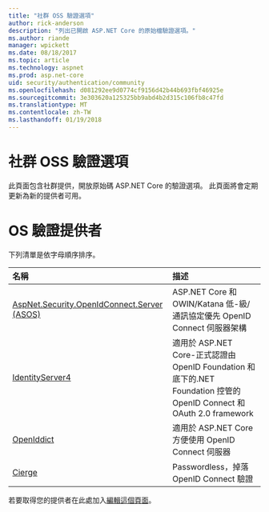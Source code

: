 ```yaml
---
title: "社群 OSS 驗證選項"
author: rick-anderson
description: "列出已開啟 ASP.NET Core 的原始檔驗證選項。"
ms.author: riande
manager: wpickett
ms.date: 08/18/2017
ms.topic: article
ms.technology: aspnet
ms.prod: asp.net-core
uid: security/authentication/community
ms.openlocfilehash: d081292ee9d0774cf9156d42b44b693fbf46925e
ms.sourcegitcommit: 3e303620a125325bb9abd4b2d315c106fb8c47fd
ms.translationtype: MT
ms.contentlocale: zh-TW
ms.lasthandoff: 01/19/2018
---
```

# <a name="community-oss-authentication-options"></a>社群 OSS 驗證選項

此頁面包含社群提供，開放原始碼 ASP.NET Core 的驗證選項。 此頁面將會定期更新為新的提供者可用。

# <a name="oss-authentication-providers"></a>OS 驗證提供者

下列清單是依字母順序排序。

| 名稱 | 描述 |
|:--------------|:------------------|
| [AspNet.Security.OpenIdConnect.Server (ASOS)](https://github.com/aspnet-contrib/AspNet.Security.OpenIdConnect.Server) | ASP.NET Core 和 OWIN/Katana 低-級/通訊協定優先 OpenID Connect 伺服器架構 |
| [IdentityServer4](https://identityserver.io/) | 適用於 ASP.NET Core-正式認證由 OpenID Foundation 和底下的.NET Foundation 控管的 OpenID Connect 和 OAuth 2.0 framework |
| [OpenIddict](https://github.com/openiddict/openiddict-core) | 適用於 ASP.NET Core 方便使用 OpenID Connect 伺服器  |
| [Cierge](https://github.com/pwdless/Cierge) | Passwordless，掉落 OpenID Connect 驗證   |

若要取得您的提供者在此處加入[編輯這個頁面](https://github.com/login?return_to=https%3A%2F%2Fgithub.com%2Faspnet%2FDocs%2Fedit%2Fmaster%2Faspnetcore%2Fsecurity%2Fauthentication%2Fcommunity.md)。
